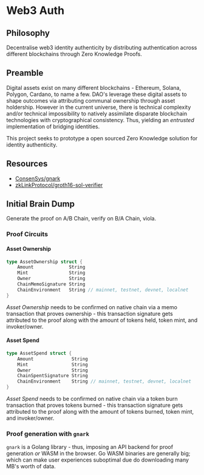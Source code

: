 # Web3 Auth

## Philosophy
Decentralise web3 identity authenticity by distributing authentication across different blockchains through Zero Knowledge Proofs.

## Preamble
Digital assets exist on many different blockchains - Ethereum, Solana, Polygon, Cardano, to name a few. DAO's leverage these digital assets to shape outcomes via attributing communal ownership through asset holdership. However in the current universe, there is technical complexity and/or technical impossibility to natively assimilate disparate blockchain technologies with cryptographical consistency. Thus, yielding an _entrusted_ implementation of bridging identities.

This project seeks to prototype a open sourced Zero Knowledge solution for identity authenticity.

## Resources
- [ConsenSys/gnark](https://github.com/ConsenSys/gnark)
- [zkLinkProtocol/groth16-sol-verifier](https://github.com/zkLinkProtocol/groth16-sol-verifier)

## Initial Brain Dump
Generate the proof on A/B Chain, verify on B/A Chain, viola.

### Proof Circuits
#### Asset Ownership
```go
type AssetOwnership struct {
    Amount             String
    Mint               String
    Owner              String
    ChainMemoSignature String
    ChainEnvironment   String // mainnet, testnet, devnet, localnet
}
```
_Asset Ownership_ needs to be confirmed on native chain via a memo transaction that proves ownership - this transaction signature gets attributed to the proof along with the amount of tokens held, token mint, and invoker/owner.

#### Asset Spend
```go
type AssetSpend struct {
    Amount              String
    Mint                String
    Owner               String
    ChainSpentSignature String
    ChainEnvironment    String // mainnet, testnet, devnet, localnet
}
```
_Asset Spend_ needs to be confirmed on native chain via a token burn transaction that proves tokens burned - this transaction signature gets attributed to the proof along with the amount of tokens burned, token mint, and invoker/owner.

### Proof generation with `gnark`
`gnark` is a Golang library - thus, imposing an API backend for proof generation _or_ WASM in the browser. Go WASM binaries are generally big; which can make user experiences suboptimal due do downloading many MB's worth of data.
